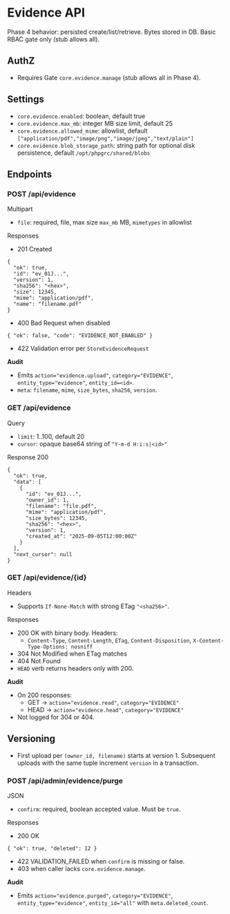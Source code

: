# Evidence API

Phase 4 behavior: persisted create/list/retrieve. Bytes stored in DB. Basic RBAC gate only (stub allows all).

## AuthZ
- Requires Gate `core.evidence.manage` (stub allows all in Phase 4).

## Settings
- `core.evidence.enabled`: boolean, default true
- `core.evidence.max_mb`: integer MB size limit, default 25
- `core.evidence.allowed_mime`: allowlist, default `["application/pdf","image/png","image/jpeg","text/plain"]`
- `core.evidence.blob_storage_path`: string path for optional disk persistence, default `/opt/phpgrc/shared/blobs`

## Endpoints

### POST /api/evidence
Multipart
- `file`: required, file, max size `max_mb` MB, `mimetypes` in allowlist

Responses
- 201 Created
```
{
  "ok": true,
  "id": "ev_01J...",
  "version": 1,
  "sha256": "<hex>",
  "size": 12345,
  "mime": "application/pdf",
  "name": "filename.pdf"
}
```
- 400 Bad Request when disabled
```
{ "ok": false, "code": "EVIDENCE_NOT_ENABLED" }
```
- 422 Validation error per `StoreEvidenceRequest`

**Audit**
- Emits `action="evidence.upload"`, `category="EVIDENCE"`, `entity_type="evidence"`, `entity_id=<id>`.
- `meta`: `filename`, `mime`, `size_bytes`, `sha256`, `version`.

### GET /api/evidence
Query
- `limit`: 1..100, default 20
- `cursor`: opaque base64 string of `"Y-m-d H:i:s|<id>"`

Response 200
```
{
  "ok": true,
  "data": [
    {
      "id": "ev_01J...",
      "owner_id": 1,
      "filename": "file.pdf",
      "mime": "application/pdf",
      "size_bytes": 12345,
      "sha256": "<hex>",
      "version": 1,
      "created_at": "2025-09-05T12:00:00Z"
    }
  ],
  "next_cursor": null
}
```

### GET /api/evidence/{id}
Headers
- Supports `If-None-Match` with strong ETag `"<sha256>"`.

Responses
- 200 OK with binary body. Headers:
  - `Content-Type`, `Content-Length`, `ETag`, `Content-Disposition`, `X-Content-Type-Options: nosniff`
- 304 Not Modified when ETag matches
- 404 Not Found
- `HEAD` verb returns headers only with 200.

**Audit**
- On 200 responses:
  - GET → `action="evidence.read"`, `category="EVIDENCE"`
  - HEAD → `action="evidence.head"`, `category="EVIDENCE"`
- Not logged for 304 or 404.

## Versioning
- First upload per `(owner_id, filename)` starts at version 1. Subsequent uploads with the same tuple increment `version` in a transaction.

### POST /api/admin/evidence/purge
JSON

- `confirm`: required, boolean accepted value. Must be `true`.

Responses

- 200 OK

```
{ "ok": true, "deleted": 12 }
```

- 422 VALIDATION_FAILED when `confirm` is missing or false.
- 403 when caller lacks `core.evidence.manage`.

**Audit**
- Emits `action="evidence.purged"`, `category="EVIDENCE"`, `entity_type="evidence"`, `entity_id="all"` with `meta.deleted_count`.
